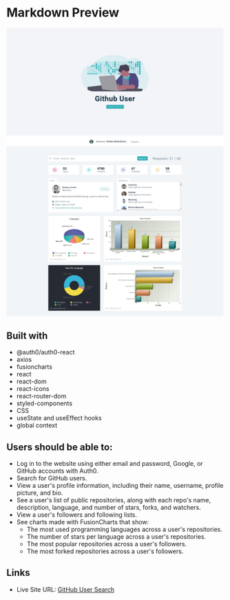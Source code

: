 # Markdown Preview

![](./screenshot.jpg)
![](./screenshot2.jpg)

## Built with

- @auth0/auth0-react
- axios
- fusioncharts
- react
- react-dom
- react-icons
- react-router-dom
- styled-components
- CSS
- useState and useEffect hooks
- global context

## Users should be able to:

- Log in to the website using either email and password, Google, or GitHub accounts with Auth0.
- Search for GitHub users.
- View a user's profile information, including their name, username, profile picture, and bio.
- See a user's list of public repositories, along with each repo's name, description, language, and number of stars, forks, and watchers.
- View a user's followers and following lists.
- See charts made with FusionCharts that show:
  - The most used programming languages across a user's repositories.
  - The number of stars per language across a user's repositories.
  - The most popular repositories across a user's followers.
  - The most forked repositories across a user's followers.

## Links

- Live Site URL: [GitHub User Search](https://github-users-search-ekizashvilit.netlify.app/)
